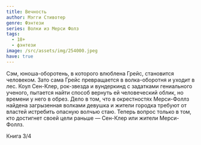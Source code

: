 ```yaml
---
title: Вечность
author: Мэгги Стивотер
genre: Фэнтези
series: Волки из Мерси Фолз
tags:
  - 18+
  - фэнтези
image: /src/assets/img/254000.jpeg
have: true
---
```

Сэм, юноша-оборотень, в которого влюблена Грейс, становится человеком. Зато сама Грейс превращается в волка-оборотня и уходит в лес. Коул Сен-Клер, рок-звезда и вундеркинд с задатками гениального ученого, пытается найти способ вернуть ей человеческий облик, но времени у него в обрез. Дело в том, что в окрестностях Мерси-Фоллз найдена загрызенная волками девушка и жители городка требуют от властей истребить опасную волчью стаю. Теперь вопрос только в том, кто достигнет своей цели раньше — Сен-Клер или жители Мерси-Фоллз.

Книга 3/4
